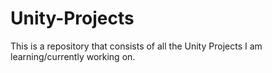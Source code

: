 # Unity-Projects

This is a repository that consists of all the Unity Projects I am learning/currently working on.
